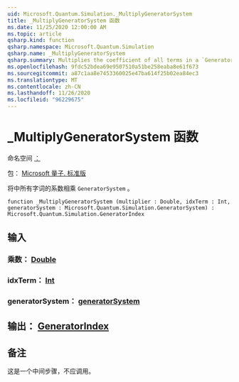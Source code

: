 ```yaml
---
uid: Microsoft.Quantum.Simulation._MultiplyGeneratorSystem
title: _MultiplyGeneratorSystem 函数
ms.date: 11/25/2020 12:00:00 AM
ms.topic: article
qsharp.kind: function
qsharp.namespace: Microsoft.Quantum.Simulation
qsharp.name: _MultiplyGeneratorSystem
qsharp.summary: Multiplies the coefficient of all terms in a `GeneratorSystem`.
ms.openlocfilehash: 9fdc52bdea69e9507510a51be258eaba8e61f673
ms.sourcegitcommit: a87c1aa8e7453360025e47ba614f25b02ea84ec3
ms.translationtype: MT
ms.contentlocale: zh-CN
ms.lasthandoff: 11/26/2020
ms.locfileid: "96229675"
---
```

# <a name="_multiplygeneratorsystem-function"></a>_MultiplyGeneratorSystem 函数

命名空间 [：](xref:Microsoft.Quantum.Simulation)

包： [Microsoft 量子. 标准版](https://nuget.org/packages/Microsoft.Quantum.Standard)


将中所有字词的系数相乘 `GeneratorSystem` 。

```qsharp
function _MultiplyGeneratorSystem (multiplier : Double, idxTerm : Int, generatorSystem : Microsoft.Quantum.Simulation.GeneratorSystem) : Microsoft.Quantum.Simulation.GeneratorIndex
```


## <a name="input"></a>输入

### <a name="multiplier--double"></a>乘数： [Double](xref:microsoft.quantum.lang-ref.double)




### <a name="idxterm--int"></a>idxTerm： [Int](xref:microsoft.quantum.lang-ref.int)




### <a name="generatorsystem--generatorsystem"></a>generatorSystem： [generatorSystem](xref:Microsoft.Quantum.Simulation.GeneratorSystem)





## <a name="output--generatorindex"></a>输出： [GeneratorIndex](xref:Microsoft.Quantum.Simulation.GeneratorIndex)



## <a name="remarks"></a>备注

这是一个中间步骤，不应调用。